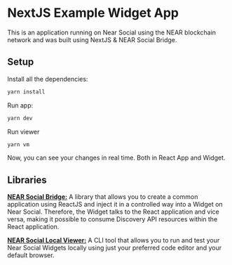 # NextJS Example Widget App

This is an application running on Near Social using the NEAR blockchain network and was built using NextJS & NEAR Social Bridge.

## Setup

Install all the dependencies:

```sh
yarn install
```

Run app:

```sh
yarn dev
```

Run viewer

```sh
yarn vm
```

Now, you can see your changes in real time. Both in React App and Widget.

## Libraries

[**NEAR Social Bridge:**](https://github.com/wpdas/near-social-bridge) A library that allows you to create a common application using ReactJS and inject it in a controlled way into a Widget on Near Social. Therefore, the Widget talks to the React application and vice versa, making it possible to consume Discovery API resources within the React application.

[**NEAR Social Local Viewer:**](https://github.com/wpdas/near-social-local-viewer) A CLI tool that allows you to run and test your Near Social Widgets locally using just your preferred code editor and your default browser.
